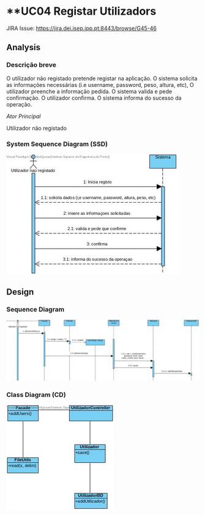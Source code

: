 # **UC04 Registar Utilizadors

JIRA Issue: https://jira.dei.isep.ipp.pt:8443/browse/G45-46

## Analysis

### Descrição breve

O utilizador não registado pretende registar na aplicação. O sistema solicita as informações necessárias (i.e username, password, peso, altura, etc), O utilizador preenche a informação pedida. O sistema valida e pede confirmação. O utilizador confirma. O sistema informa do sucesso da operação.

*Ator Principal*

Utilizador não registado

### System Sequence Diagram (SSD)

![UC04_SSD_registarUtilizador.jpg](UC04_SSD_RegistarUtilizador.jpg)

## Design

### Sequence Diagram

![UC04_SD_registarUtilizador.jpg](UC04_SD_RegistarUtilizador.jpg)

### Class Diagram (CD)

![UC04_CD_registarUtilizador.jpg](UC04_CD_RegistarUtilizador.jpg)



